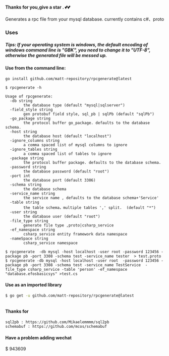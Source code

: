 #### Thanks for you,give a star . 💕💕

 Generates a rpc file from your mysql database. currently contains c#、proto

### Uses

##### Tips:  If your operating system is windows, the default encoding of windows command line is "GBK", you need to change it to "UTF-8", otherwise the generated file will be messed up. 



#### Use from the command line:

`go install github.com/matt-repository/rpcgenerate@latest`

```
$ rpcgenerate -h

Usage of rpcgenerate:
  -db string
        the database type (default "mysql|sqlserver")
  -field_style string
        gen protobuf field style, sql_pb | sqlPb (default "sqlPb")
  -go_package string
        the protocol buffer go_package. defaults to the database schema.
  -host string
        the database host (default "localhost")
  -ignore_columns string
        a comma spaced list of mysql columns to ignore
  -ignore_tables string
        a comma spaced list of tables to ignore
  -package string
        the protocol buffer package. defaults to the database schema.
  -password string
        the database password (default "root")
  -port int
        the database port (default 3306)
  -schema string
        the database schema
  -service_name string
        the service name , defaults to the database schema+'Service'
  -table string
        the table schema，multiple tables ',' split.  (default "*")
  -user string
        the database user (default "root")
  -file_type string 
        generate file type ,proto|csharp_service
  -ef_namespace string 
        csharp_service entity framework data namespace      
  -nameSpace string 
        csharp_service namespace       
```

```
$ rpcgenerate  -db mysql -host localhost -user root -password 123456 -package pb -port 3308 -schema test -service_name tester  > test.proto
$ rpcgenerate -db mysql -host localhost -user root  -password 123456 -package pb -port 3308 -schema test -service_name TestService  -file_type csharp_service -table 'person' -ef_namespace "database.efosbasicsys" >test.cs 

```



#### Use as an imported library

```sh
$ go get -u github.com/matt-repository/rpcgenerate@latest
```

```go

```

#### Thanks for 
    sql2pb : https://github.com/Mikaelemmmm/sql2pb
    schemabuf : https://github.com/mcos/schemabuf
#### Have a problem adding wechat
$ 943609